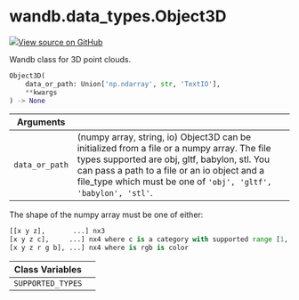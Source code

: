 # wandb.data_types.Object3D

[![](https://www.tensorflow.org/images/GitHub-Mark-32px.png)View source on GitHub](https://www.github.com/wandb/client/tree/v0.12.2/wandb/sdk/data_types.py#L669-L848)

Wandb class for 3D point clouds.

```python
Object3D(
    data_or_path: Union['np.ndarray', str, 'TextIO'],
    **kwargs
) -> None
```

| Arguments      |                                                                                                                                                                                                                                                                 |
| -------------- | --------------------------------------------------------------------------------------------------------------------------------------------------------------------------------------------------------------------------------------------------------------- |
| `data_or_path` | (numpy array, string, io) Object3D can be initialized from a file or a numpy array. The file types supported are obj, gltf, babylon, stl. You can pass a path to a file or an io object and a file_type which must be one of `'obj', 'gltf', 'babylon', 'stl'`. |

The shape of the numpy array must be one of either:

```python
[[x y z],       ...] nx3
[x y z c],     ...] nx4 where c is a category with supported range [1, 14]
[x y z r g b], ...] nx4 where is rgb is color
```

| Class Variables   |   |
| ----------------- | - |
| `SUPPORTED_TYPES` |   |
